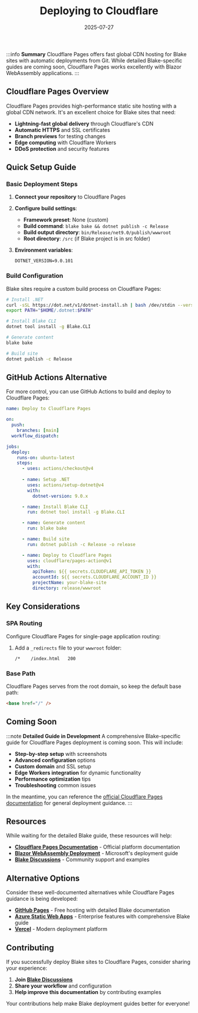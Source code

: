 ﻿---
title: 'Deploying to Cloudflare'
date: 2025-07-27
image: images/blake-logo.png
tags: []
description: "Describes how to deploy Blake sites to Cloudflare."
iconIdentifier: "bi bi-plus-square-fill-nav-menu"
pageOrder: 4
category: "Deploying"
---

:::info
**Summary**
Cloudflare Pages offers fast global CDN hosting for Blake sites with automatic deployments from Git. While detailed Blake-specific guides are coming soon, Cloudflare Pages works excellently with Blazor WebAssembly applications.
:::

## Cloudflare Pages Overview

Cloudflare Pages provides high-performance static site hosting with a global CDN network. It's an excellent choice for Blake sites that need:

- **Lightning-fast global delivery** through Cloudflare's CDN
- **Automatic HTTPS** and SSL certificates
- **Branch previews** for testing changes
- **Edge computing** with Cloudflare Workers
- **DDoS protection** and security features

## Quick Setup Guide

### Basic Deployment Steps

1. **Connect your repository** to Cloudflare Pages
2. **Configure build settings**:
   - **Framework preset**: None (custom)
   - **Build command**: `blake bake && dotnet publish -c Release`
   - **Build output directory**: `bin/Release/net9.0/publish/wwwroot`
   - **Root directory**: `/src` (if Blake project is in src folder)

3. **Environment variables**:
   ```
   DOTNET_VERSION=9.0.101
   ```

### Build Configuration

Blake sites require a custom build process on Cloudflare Pages:

```bash
# Install .NET
curl -sSL https://dot.net/v1/dotnet-install.sh | bash /dev/stdin --version 9.0.101
export PATH="$HOME/.dotnet:$PATH"

# Install Blake CLI
dotnet tool install -g Blake.CLI

# Generate content
blake bake

# Build site
dotnet publish -c Release
```

## GitHub Actions Alternative

For more control, you can use GitHub Actions to build and deploy to Cloudflare Pages:

```yaml
name: Deploy to Cloudflare Pages

on:
  push:
    branches: [main]
  workflow_dispatch:

jobs:
  deploy:
    runs-on: ubuntu-latest
    steps:
      - uses: actions/checkout@v4
      
      - name: Setup .NET
        uses: actions/setup-dotnet@v4
        with:
          dotnet-version: 9.0.x

      - name: Install Blake CLI
        run: dotnet tool install -g Blake.CLI

      - name: Generate content
        run: blake bake

      - name: Build site
        run: dotnet publish -c Release -o release

      - name: Deploy to Cloudflare Pages
        uses: cloudflare/pages-action@v1
        with:
          apiToken: ${{ secrets.CLOUDFLARE_API_TOKEN }}
          accountId: ${{ secrets.CLOUDFLARE_ACCOUNT_ID }}
          projectName: your-blake-site
          directory: release/wwwroot
```

## Key Considerations

### SPA Routing

Configure Cloudflare Pages for single-page application routing:

1. Add a `_redirects` file to your `wwwroot` folder:
   ```
   /*    /index.html   200
   ```

### Base Path

Cloudflare Pages serves from the root domain, so keep the default base path:
```html
<base href="/" />
```

## Coming Soon

:::note
**Detailed Guide in Development**
A comprehensive Blake-specific guide for Cloudflare Pages deployment is coming soon. This will include:

- **Step-by-step setup** with screenshots
- **Advanced configuration** options
- **Custom domain** and SSL setup
- **Edge Workers integration** for dynamic functionality
- **Performance optimization** tips
- **Troubleshooting** common issues

In the meantime, you can reference the [official Cloudflare Pages documentation](https://developers.cloudflare.com/pages/) for general deployment guidance.
:::

## Resources

While waiting for the detailed Blake guide, these resources will help:

- **[Cloudflare Pages Documentation](https://developers.cloudflare.com/pages/)** - Official platform documentation
- **[Blazor WebAssembly Deployment](https://docs.microsoft.com/aspnet/core/blazor/host-and-deploy/webassembly)** - Microsoft's deployment guide
- **[Blake Discussions](https://github.com/matt-goldman/blake/discussions)** - Community support and examples

## Alternative Options

Consider these well-documented alternatives while Cloudflare Pages guidance is being developed:

- **[GitHub Pages](/pages/3%20deploying/github-pages)** - Free hosting with detailed Blake documentation
- **[Azure Static Web Apps](/pages/3%20deploying/azure-swa)** - Enterprise features with comprehensive Blake guide
- **[Vercel](/pages/3%20deploying/vercel)** - Modern deployment platform

## Contributing

If you successfully deploy Blake sites to Cloudflare Pages, consider sharing your experience:

1. **Join [Blake Discussions](https://github.com/matt-goldman/blake/discussions)**
2. **Share your workflow** and configuration
3. **Help improve this documentation** by contributing examples

Your contributions help make Blake deployment guides better for everyone!
